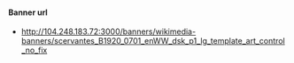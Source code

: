 
  #### Banner url
  - http://104.248.183.72:3000/banners/wikimedia-banners/scervantes_B1920_0701_enWW_dsk_p1_lg_template_art_control_no_fix
  
